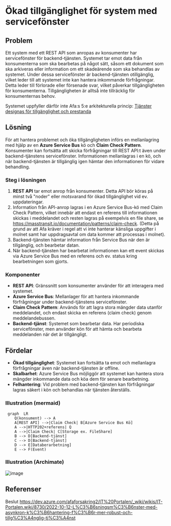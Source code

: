 # Ökad tillgänglighet för system med servicefönster

## Problem
Ett system med ett REST API som anropas av konsumenter har servicefönster för backend-tjänsten. Systemet tar emot data från konsumenterna som ska bearbetas på något sätt, såsom ett dokument som ska arkiveras eller information om ett skadeärende som ska behandlas av systemet. Under dessa servicefönster är backend-tjänsten otillgänglig, vilket leder till att systemet inte kan hantera inkommande förfrågningar. Detta leder till förlorade eller försenade svar, vilket påverkar tillgängligheten för konsumenterna. Tillgängligheten är alltså inte tillräcklig för konsumenternas behov. 

Systemet uppfyller därför inte Afa:s 5:e arkitekturella princip: [Tjänster designas för tillgänglighet och prestanda](https://dev.azure.com/afaforsakring2/IT%20Portalen/_wiki/wikis/IT-Portalen.wiki/8710/Arkitekturens-principer?anchor=**princip-5---tj%C3%A4nster-designas-f%C3%B6r-tillg%C3%A4nglighet-och-prestanda**)

## Lösning
För att hantera problemet och öka tillgängligheten införs en mellanlagring med hjälp av en **Azure Service Bus** kö och **Claim Check Pattern**. Konsumenter kan fortsätta att skicka förfrågningar till REST API:t även under backend-tjänstens servicefönster. Informationen mellanlagras i en kö, och när backend-tjänsten är tillgänglig igen hämtar den informationen för vidare behandling.

### Steg i lösningen
1. **REST API** tar emot anrop från konsumenter. Detta API bör köras på minst två "noder" eller motsvarand för ökad tillgänglighet vid ev. uppdateringar.
2. Information från API-anrop lagras i en Azure Service Bus-kö med Claim Check Pattern, vilket innebär att endast en referens till informationen skickas i meddelandet och resten lagras på exempelvis en file share, se https://masstransit.io/documentation/patterns/claim-check. (Detta på grund av att Afa kräver i regel att vi inte hanterar känsliga uppgifter i molnet samt har uppdragsavtal om data kommer att processas i molnet).  
3. Backend-tjänsten hämtar information från Service Bus när den är tillgänglig, och bearbetar datan.
4. När backend-tjänsten har bearbetat informationen kan ett event skickas via Azure Service Bus med en referens och ev. status kring bearbetningen som gjorts.

### Komponenter
- **REST API**: Gränssnitt som konsumenter använder för att interagera med systemet.
- **Azure Service Bus**: Mellanlager för att hantera inkommande förfrågningar under backend-tjänstens servicefönster.
- **Claim Check Pattern**: Används för att lagra stora mängder data utanför meddelandet, och endast skicka en referens (claim check) genom meddelandebussen.
- **Backend-tjänst**: Systemet som bearbetar data. Har periodiska servicefönster, men använder kön för att hämta och bearbeta meddelanden när det är tillgängligt.

## Fördelar
- **Ökad tillgänglighet**: Systemet kan fortsätta ta emot och mellanlagra förfrågningar även när backend-tjänsten är offline.
- **Skalbarhet**: Azure Service Bus möjliggör att systemet kan hantera stora mängder inkommande data och köa dem för senare bearbetning.
- **Felhantering**: Vid problem med backend-tjänsten kan förfrågningar lagras säkert i kön och behandlas när tjänsten återställs.

### Illustration (mermaid)
```mermaid
 graph  LR
    Q(konsument) --> A
    A[REST API] -->|Claim Check| B[Azure Service Bus Kö]
    A -->|HTTP202+referens| Q
    A -->|Claim Check| C[Storage ex. FileShare]
    B --> D[Backend-tjänst]
    C --> D[Backend-tjänst]
    D --> E[Databerarbetning]
    E --> F(Event)

```

### Illustration (Archimate)
![image](https://github.com/user-attachments/assets/43e8d698-1665-4b3d-8d7a-ac4216701656)

## Referenser
Beslut https://dev.azure.com/afaforsakring2/IT%20Portalen/_wiki/wikis/IT-Portalen.wiki/8730/2022-10-12-L%C3%B6sningsm%C3%B6nster-med-asynkron-k%C3%B6hantering-f%C3%B6r-mer-robust-och-tillg%C3%A4nglig-tj%C3%A4nst
